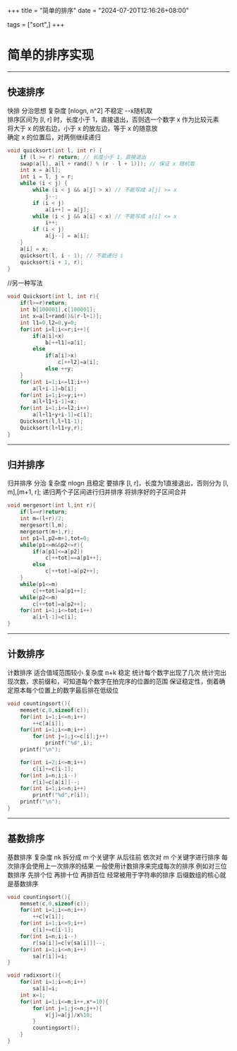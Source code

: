 +++
title = "简单的排序"
date = "2024-07-20T12:16:26+08:00"


tags = ["sort",]
+++

# 简单的排序实现

***

## 快速排序

 快排 分治思想 复杂度 [nlogn, n^2] 不稳定 --x随机取   
 排序区间为 [l, r] 时，长度小于 1，直接退出，否则选一个数字 x 作为比较元素   
 将大于 x 的放右边，小于 x 的放左边，等于 x 的随意放   
 确定 x 的位置后，对两侧继续递归    

```c
void quicksort(int l, int r) {
    if (l >= r) return; // 长度小于 1，直接退出  
    swap(a[l], a[l + rand() % (r - l + 1)]); // 保证 x 随机取  
    int x = a[l];  
    int i = l, j = r;  
    while (i < j) {  
        while (i < j && a[j] > x) // 不能写成 a[j] >= x  
            j--;  
        if (i < j)   
            a[i++] = a[j];  
        while (i < j && a[i] < x) // 不能写成 a[i] <= x  
            i++;  
        if (i < j)    
            a[j--] = a[i];   
    }   
    a[i] = x;  
    quicksort(l, i - 1); // 不能递归 i  
    quicksort(i + 1, r);      
}
```

//另一种写法
```c
void Quicksort(int l, int r){   
    if(l>=r)return;   
    int b[100001],c[100001];  
    int x=a[l+rand()&(r-l+1)];  
    int l1=0,l2=0,y=0;  
    for(int i=l;i<=r;i++){  
        if(a[i]<x)  
            b[++l1]=a[i];  
        else   
            if(a[i]>x)  
                c[++l2]=a[i];  
            else ++y;  
    }  
    for(int i=1;i<=l1;i++)
        a[l+i-1]=b[i];  
    for(int i=1;i<=y;i++)  
        a[l+l1+i-1]=x;  
    for(int i=1;i<=l2;i++)  
        a[l+l1+y+i-1]=c[i];  
    Quicksort(l,l+l1-1);  
    Quicksort(l+l1+y,r);  
}
```

***
## 归并排序

归并排序 分治 复杂度 nlogn 且稳定
要排序 [l, r]，长度为1直接退出，否则分为 [l, m],[m+1, r];
递归两个子区间进行归并排序
将排序好的子区间合并

```c
void mergesort(int l,int r){
    if(l==r)return;
    int m=(l+r)/2;
    mergesort(l,m);
    mergesort(m+1,r);
    int p1=l,p2=m+1,tot=0;
    while(p1<=m&&p2<=r){
        if(a[p1]<=a[p2])
            c[++tot]==a[p1++];
        else
            c[++tot]=a[p2++];
    }
    while(p1<=m)
        c[++tot]=a[p1++];
    while(p2<=m)
        c[++tot]=a[p2++];
    for(int i=1;i<=tot;i++)
        a[i+l-1]=c[i];
}
```
***

## 计数排序

计数排序 适合值域范围较小 复杂度 n+k 稳定
统计每个数字出现了几次
统计完出现次数，求前缀和，可知道每个数字在拍完序的位置的范围
保证稳定性，倒着确定原本每个位置上的数字最后排在低级位

```c
void countingsort(){
    memset(c,0,sizeof(c));
    for(int i=1;i<=n;i++)
        ++c[a[i]];
    for(int i=1;i<=m;i++)
        for(int j=1;j<=c[i];j++)
            printf("%d",i);
    printf("\n");

    for(int i=2;i<=m;i++)
        c[i]+=c[i-1];
    for(int i=n;i;i--)
        r[i]=c[a[i]]--;
    for(int i=1;i<=n;i++)
        printf("%d",r[i]);
    printf("\n");
}
```
***

## 基数排序

基数排序 复杂度 nk
拆分成 m 个关键字 从后往前 依次对 m 个关键字进行排序
每次排序会使用上一次排序的结果
一般使用计数排序来完成每次的排序
例如对三位数排序 先排个位 再排十位 再排百位
经常被用于字符串的排序 后缀数组的核心就是基数排序

```c
void countingsort(){
    memset(c,0,sizeof(c));
    for(int i=1;i<=n;i++)
        ++c[v[i]];
    for(int i=1;i<=9;i++)
        c[i]+=c[i-1];
    for(int i=n;i;i--)
        r[sa[i]]=c[v[sa[i]]]--;
    for(int i=1;i<=n;i++)
        sa[r[i]]=i;
}

void radixsort(){
    for(int i=1;i<=n;i++)
        sa[i]=i;
    int x=1;
    for(int i=1;i<=m;i++,x*=10){
        for(int j=1;j<=n;j++){
            v[j]=a[j]/x%10;
        }
        countingsort();
    }
}
```
